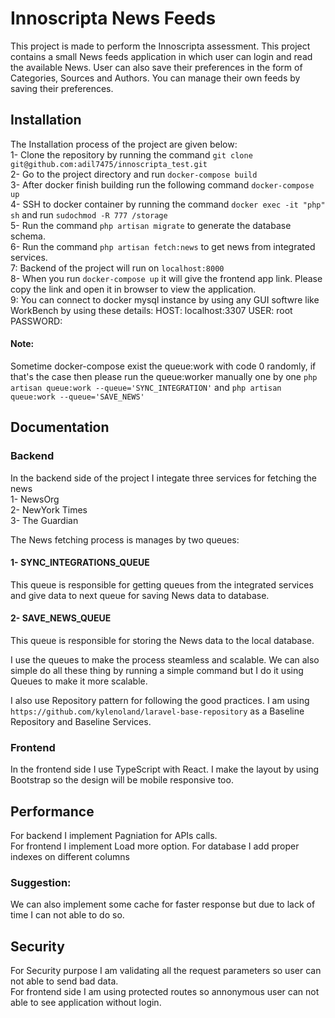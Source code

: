 
# Innoscripta News Feeds

This project is made to perform the Innoscripta assessment. This project contains a small News feeds application in which user can login and read the available News. User can also save their preferences in the form of Categories, Sources and Authors. You can manage their own feeds by saving their preferences.






## Installation
The Installation process of the project are given below:                        
1- Clone the repository by running the command ```git clone git@github.com:adil7475/innoscripta_test.git```             
2- Go to the project directory and run ```docker-compose build```        
3- After docker finish building run the following command ```docker-compose up```       
4- SSH to docker container by running the command ```docker exec -it "php" sh``` and run ```sudochmod -R 777 /storage```    
5- Run the command ```php artisan migrate``` to generate the database schema.   
6- Run the command ```php artisan fetch:news``` to get news from integrated services.    
7: Backend of the project will run on ```localhost:8000```  
8- When you run ```docker-compose up``` it will give the frontend app link. Please copy the link and open it in browser to view the application.    
9: You can connect to docker mysql instance by using any GUI softwre like WorkBench by using these details: HOST: localhost:3307 USER: root PASSWORD:

#### Note:
Sometime docker-compose exist the queue:work with code 0 randomly, if that's the case then please run the queue:worker manually one by one ```php artisan queue:work --queue='SYNC_INTEGRATION'``` and ```php artisan queue:work --queue='SAVE_NEWS'```
## Documentation

### Backend
In the backend side of the project I integate three services for fetching the news  
1- NewsOrg  
2- NewYork Times    
3- The Guardian

The News fetching process is manages by two queues:
#### 1- SYNC_INTEGRATIONS_QUEUE
This queue is responsible for getting queues from the integrated services and give data to next queue for saving News data to database.

#### 2- SAVE_NEWS_QUEUE
This queue is responsible for storing the News data to the local database.

I use the queues to make the process steamless and scalable. We can also simple do all these thing by running a simple command but I do it using Queues to make it more scalable.

I also use Repository pattern for following the good practices. I am using ```https://github.com/kylenoland/laravel-base-repository``` as a Baseline Repository and Baseline Services.

### Frontend
In the frontend side I use TypeScript with React. I make the layout by using Bootstrap so the design will be mobile responsive too.


## Performance
For backend I implement Pagniation for APIs calls.    
For frontend I implement Load more option.
For database I add proper indexes on different columns
### Suggestion:
We can also implement some cache for faster response but due to lack of time I can not able to do so.
## Security
For Security purpose I am validating all the request parameters so user can not able to send bad data.  
For frontend side I am using protected routes so annonymous user can not able to see application without login.